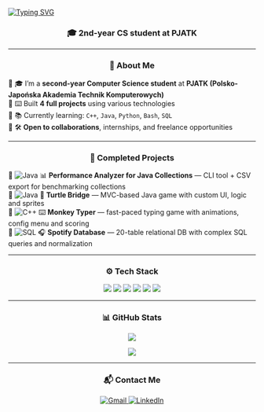 [![Typing SVG](https://readme-typing-svg.demolab.com?font=Honk&weight=500&size=40&duration=2000&pause=300&color=F7F7F7&background=22FFCA00&center=true&multiline=true&repeat=false&width=1000&height=60&lines=Hey+there%2C+I'm+Daniil+Aleshkivskyi%F0%9F%91%8B)](https://git.io/typing-svg)

<h3 align="center">🎓 2nd-year CS student at PJATK</h3>

---

<h3 align="center">🧠 About Me</h3>

🔹 🎓 I’m a **second-year Computer Science student** at **PJATK (Polsko-Japońska Akademia Technik Komputerowych)**  
🔹 ⌨️ Built **4 full projects** using various technologies  
🔹 📚 Currently learning: `C++`, `Java`, `Python`, `Bash`, `SQL`  
🔹 🛠️ **Open to collaborations**, internships, and freelance opportunities


---

<h3 align="center">🚀 Completed Projects</h3>

🔸 ![Java](https://img.shields.io/badge/Java-ED8B00?style=flat-square&logo=java&logoColor=white) 📊 **Performance Analyzer for Java Collections** — CLI tool + CSV export for benchmarking collections  
🔸 ![Java](https://img.shields.io/badge/Java-ED8B00?style=flat-square&logo=java&logoColor=white) 🐢 **Turtle Bridge** — MVC-based Java game with custom UI, logic and sprites  
🔸 ![C++](https://img.shields.io/badge/C++-00599C?style=flat-square&logo=cplusplus&logoColor=white) ⌨️ **Monkey Typer** — fast-paced typing game with animations, config menu and scoring  
🔸 ![SQL](https://img.shields.io/badge/SQL-316192?style=flat-square&logo=postgresql&logoColor=white) 🎧 **Spotify Database** — 20-table relational DB with complex SQL queries and normalization


---

<h3 align="center">⚙️ Tech Stack</h3>

<p align="center">
  <img src="https://img.shields.io/badge/Java-ED8B00?style=flat-square&logo=java&logoColor=white" />
  <img src="https://img.shields.io/badge/C++-00599C?style=flat-square&logo=cplusplus&logoColor=white" />
  <img src="https://img.shields.io/badge/SFML-8CC84B?style=flat-square&logo=cplusplus" />
  <img src="https://img.shields.io/badge/SQL-316192?style=flat-square&logo=postgresql&logoColor=white" />
  <img src="https://img.shields.io/badge/Bash-121011?style=flat-square&logo=gnubash" />
  <img src="https://img.shields.io/badge/Git-F05032?style=flat-square&logo=git&logoColor=white" />
</p>

---

<h3 align="center">📊 GitHub Stats</h3>
<p align="center">
  <img src="https://github-readme-stats.vercel.app/api/top-langs/?username=DaniilAleshkivskyi&layout=compact&theme=tokyonight" />
</p>

<p align="center">
  <img src="https://github-readme-stats.vercel.app/api?username=DaniilAleshkivskyi&show_icons=true&theme=tokyonight" />
</p>

---

<h3 align="center">📬 Contact Me</h3>

<p align="center">
  <a href="mailto:your@email.com">
    <img src="https://img.icons8.com/color/48/gmail--v1.png" alt="Gmail"/>
  </a>
  <a href="https://www.linkedin.com/in/Daniil-Aleshkivskyi">
    <img src="https://img.icons8.com/color/48/linkedin.png" alt="LinkedIn"/>
  </a>
</p>
